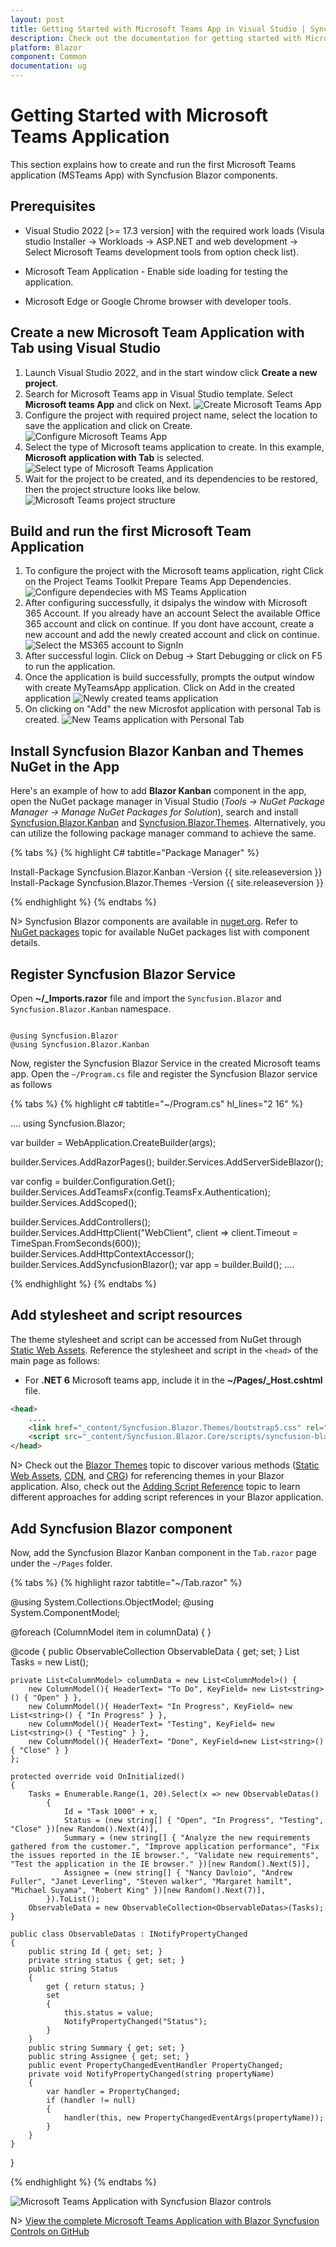 ```yaml
---
layout: post
title: Getting Started with Microsoft Teams App in Visual Studio | Syncfusion
description: Check out the documentation for getting started with Microsoft Teams App using Syncfusion Blazor Components in Visual Studio and much more.
platform: Blazor
component: Common
documentation: ug
---
```


# Getting Started with Microsoft Teams Application

This section explains how to create and run the first Microsoft Teams application (MSTeams App) with Syncfusion Blazor components.

## Prerequisites

* Visual Studio 2022 [>= 17.3 version] with the required work loads (Visula studio Installer -> Workloads -> ASP.NET and web development -> Select Microsoft Teams development tools from option check list).

* Microsoft Team Application - Enable side loading for testing the application.

* Microsoft Edge or Google Chrome browser with developer tools.

## Create a new Microsoft Team Application with Tab using Visual Studio

1. Launch Visual Studio 2022, and in the start window click **Create a new project**.
2. Search for Microsoft Teams app in Visual Studio template. Select **Microsoft teams App** and click on Next.
![Create Microsoft Teams App](images\MSTeams\create-msteams-app.png)
3. Configure the project with required project name, select the location to save the application and click on Create.
![Configure Microsoft Teams App](images\MSTeams\configure-msteams-app.png)
4. Select the type of Microsoft teams application to create. In this example, **Microsoft application with Tab** is selected.
![Select type of Microsoft Teams Application](images\MSTeams\select-type-msteams-app.png)
5. Wait for the project to be created, and its dependencies to be restored, then the project structure looks like below.
![Microsoft Teams project structure](images\MSTeams\msteams-project-structure.png)

## Build and run the first Microsoft Team Application

1. To configure the project with the Microsoft teams application, right Click on the Project Teams Toolkit Prepare Teams App Dependencies.
![Configure dependecies with MS Teams Application](images\MSTeams\configure-teams-dependencies.png)
2. After configuring successfully, it dsipalys the window with Microsoft 365 Account. If you already have an account Select the available Office 365 account and click on continue. If you dont have account, create a new account and add the newly created account and click on continue.
![Select the MS365 account to SignIn](images\MSTeams\ms365-account-select.png)
3. After successful login. Click on Debug -> Start Debugging or click on F5 to run the application.
4. Once the application is build successfully, prompts the output window with create MyTeamsApp application. Click on Add in the created application
![Newly created teams application](images\MSTeams\new-teams-app.png)
5. On clicking on "Add" the new Microsfot application with personal Tab is created.
![New Teams application with Personal Tab](images\MSTeams\new-app-personal-tab.png)

## Install Syncfusion Blazor Kanban and Themes NuGet in the App

Here's an example of how to add **Blazor Kanban** component in the app, open the NuGet package manager in Visual Studio (*Tools → NuGet Package Manager → Manage NuGet Packages for Solution*), search and install [Syncfusion.Blazor.Kanban](https://www.nuget.org/packages/Syncfusion.Blazor.Kanban) and [Syncfusion.Blazor.Themes](https://www.nuget.org/packages/Syncfusion.Blazor.Themes/). Alternatively, you can utilize the following package manager command to achieve the same.

{% tabs %}
{% highlight C# tabtitle="Package Manager" %}

Install-Package Syncfusion.Blazor.Kanban -Version {{ site.releaseversion }}
Install-Package Syncfusion.Blazor.Themes -Version {{ site.releaseversion }}

{% endhighlight %}
{% endtabs %}

N> Syncfusion Blazor components are available in [nuget.org](https://www.nuget.org/packages?q=syncfusion.blazor). Refer to [NuGet packages](https://blazor.syncfusion.com/documentation/nuget-packages) topic for available NuGet packages list with component details.

## Register Syncfusion Blazor Service

Open **~/_Imports.razor** file and import the `Syncfusion.Blazor` and `Syncfusion.Blazor.Kanban` namespace.

```cshtml

@using Syncfusion.Blazor
@using Syncfusion.Blazor.Kanban

```

Now, register the Syncfusion Blazor Service in the created Microsoft teams app. Open the `~/Program.cs` file and register the Syncfusion Blazor service as follows

{% tabs %}
{% highlight c# tabtitle="~/Program.cs" hl_lines="2 16" %}

....
using Syncfusion.Blazor;

var builder = WebApplication.CreateBuilder(args);

builder.Services.AddRazorPages();
builder.Services.AddServerSideBlazor();

var config = builder.Configuration.Get<ConfigOptions>();
builder.Services.AddTeamsFx(config.TeamsFx.Authentication);
builder.Services.AddScoped<MicrosoftTeams>();

builder.Services.AddControllers();
builder.Services.AddHttpClient("WebClient", client => client.Timeout = TimeSpan.FromSeconds(600));
builder.Services.AddHttpContextAccessor();
builder.Services.AddSyncfusionBlazor();
var app = builder.Build();
....

{% endhighlight %}
{% endtabs %}

## Add stylesheet and script resources

The theme stylesheet and script can be accessed from NuGet through [Static Web Assets](https://blazor.syncfusion.com/documentation/appearance/themes#static-web-assets). Reference the stylesheet and script in the `<head>` of the main page as follows:

* For **.NET 6** Microsoft teams app, include it in the **~/Pages/_Host.cshtml** file.

```html
<head>
    ....
    <link href="_content/Syncfusion.Blazor.Themes/bootstrap5.css" rel="stylesheet" />
    <script src="_content/Syncfusion.Blazor.Core/scripts/syncfusion-blazor.min.js" type="text/javascript"></script>
</head>
```
N> Check out the [Blazor Themes](https://blazor.syncfusion.com/documentation/appearance/themes) topic to discover various methods ([Static Web Assets](https://blazor.syncfusion.com/documentation/appearance/themes#static-web-assets), [CDN](https://blazor.syncfusion.com/documentation/appearance/themes#cdn-reference), and [CRG](https://blazor.syncfusion.com/documentation/common/custom-resource-generator)) for referencing themes in your Blazor application. Also, check out the [Adding Script Reference](https://blazor.syncfusion.com/documentation/common/adding-script-references) topic to learn different approaches for adding script references in your Blazor application.

## Add Syncfusion Blazor component

Now, add the Syncfusion Blazor Kanban component in the `Tab.razor` page under the `~/Pages` folder.

{% tabs %}
{% highlight razor tabtitle="~/Tab.razor" %}

@using System.Collections.ObjectModel;
@using System.ComponentModel;

<div class="col-lg-12 control-section">
    <div class="content-wrapper" id="toast-kanban-observable">
        <div class="row">
            <SfKanban KeyField="Status" DataSource="@ObservableData">
                <KanbanColumns>
                    @foreach (ColumnModel item in columnData)
                    {
                        <KanbanColumn HeaderText="@item.HeaderText" KeyField="@item.KeyField" AllowAdding="true" />
                    }
                </KanbanColumns>
                <KanbanCardSettings HeaderField="Id" ContentField="Summary" />
                <KanbanSwimlaneSettings KeyField="Assignee"></KanbanSwimlaneSettings>
            </SfKanban>
        </div>
    </div>
</div>

@code {
    public ObservableCollection<ObservableDatas> ObservableData { get; set; }
    List<ObservableDatas> Tasks = new List<ObservableDatas>();

    private List<ColumnModel> columnData = new List<ColumnModel>() {
        new ColumnModel(){ HeaderText= "To Do", KeyField= new List<string>() { "Open" } },
        new ColumnModel(){ HeaderText= "In Progress", KeyField= new List<string>() { "In Progress" } },
        new ColumnModel(){ HeaderText= "Testing", KeyField= new List<string>() { "Testing" } },
        new ColumnModel(){ HeaderText= "Done", KeyField=new List<string>() { "Close" } }
    };

    protected override void OnInitialized()
    {
        Tasks = Enumerable.Range(1, 20).Select(x => new ObservableDatas()
            {
                Id = "Task 1000" + x,
                Status = (new string[] { "Open", "In Progress", "Testing", "Close" })[new Random().Next(4)],
                Summary = (new string[] { "Analyze the new requirements gathered from the customer.", "Improve application performance", "Fix the issues reported in the IE browser.", "Validate new requirements", "Test the application in the IE browser." })[new Random().Next(5)],
                Assignee = (new string[] { "Nancy Davloio", "Andrew Fuller", "Janet Leverling", "Steven walker", "Margaret hamilt", "Michael Suyama", "Robert King" })[new Random().Next(7)],
            }).ToList();
        ObservableData = new ObservableCollection<ObservableDatas>(Tasks);
    }

    public class ObservableDatas : INotifyPropertyChanged
    {
        public string Id { get; set; }
        private string status { get; set; }
        public string Status
        {
            get { return status; }
            set
            {
                this.status = value;
                NotifyPropertyChanged("Status");
            }
        }
        public string Summary { get; set; }
        public string Assignee { get; set; }
        public event PropertyChangedEventHandler PropertyChanged;
        private void NotifyPropertyChanged(string propertyName)
        {
            var handler = PropertyChanged;
            if (handler != null)
            {
                handler(this, new PropertyChangedEventArgs(propertyName));
            }
        }
    }
}

{% endhighlight %}
{% endtabs %}

![Microsoft Teams Application with Syncfusion Blazor controls](images\MSTeams\output-msteams-syncfusion.png)

N> [View the complete Microsoft Teams Application with Blazor Syncfusion Controls on GitHub](https://github.com/SyncfusionExamples/Building-Apps-for-Microsoft-Teams-with-Blazor-using-Syncfusion-Components)
